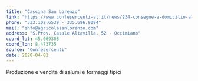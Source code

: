 ```yaml
---
title: "Cascina San Lorenzo"
link: "https://www.confesercenti-al.it/news/234-consegne-a-domicilio-alessandria-lista-aggiornata-al-26-marzo.html"
phone: "333.102.6539 - 335.696.9094"
mail: "info@agricolasanlorenzo.com"
address: "S.Prov. Casale Altavilla, 52 - Occimiano"
coord_lat: 45.069308
coord_lon: 8.473735
source: "Confesercenti"
date: 2020-04-02
---
```


Produzione e vendita di salumi e formaggi tipici
